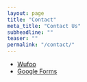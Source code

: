 ```yaml
---
layout: page
title: "Contact"
meta_title: "Contact Us"
subheadline: ""
teaser: ""
permalink: "/contact/"
---
```


- [Wufoo][1]
- [Google Forms][2]


 [1]: https://www.wufoo.com/
 [2]: https://www.google.com/intl/de_de/forms/about/
